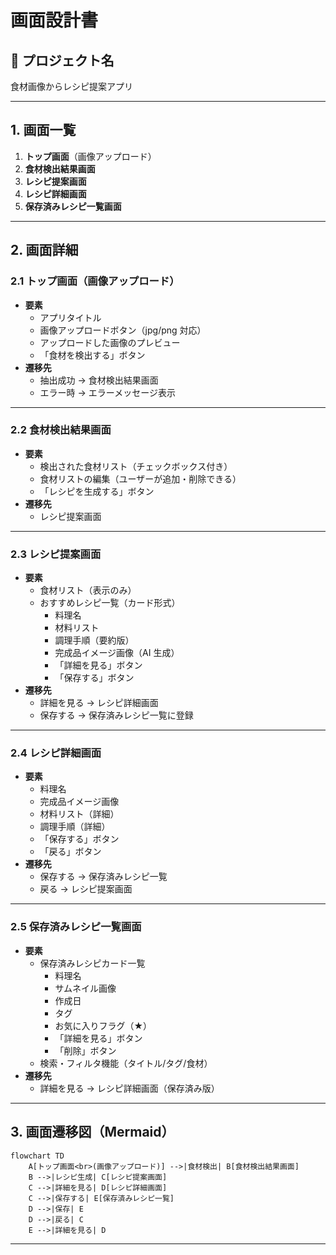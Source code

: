# 画面設計書

## 📘 プロジェクト名

食材画像からレシピ提案アプリ

---

## 1. 画面一覧

1. **トップ画面**（画像アップロード）
2. **食材検出結果画面**
3. **レシピ提案画面**
4. **レシピ詳細画面**
5. **保存済みレシピ一覧画面**

---

## 2. 画面詳細

### 2.1 トップ画面（画像アップロード）

- **要素**
  - アプリタイトル
  - 画像アップロードボタン（jpg/png 対応）
  - アップロードした画像のプレビュー
  - 「食材を検出する」ボタン
- **遷移先**
  - 抽出成功 → 食材検出結果画面
  - エラー時 → エラーメッセージ表示

---

### 2.2 食材検出結果画面

- **要素**
  - 検出された食材リスト（チェックボックス付き）
  - 食材リストの編集（ユーザーが追加・削除できる）
  - 「レシピを生成する」ボタン
- **遷移先**
  - レシピ提案画面

---

### 2.3 レシピ提案画面

- **要素**
  - 食材リスト（表示のみ）
  - おすすめレシピ一覧（カード形式）
    - 料理名
    - 材料リスト
    - 調理手順（要約版）
    - 完成品イメージ画像（AI 生成）
    - 「詳細を見る」ボタン
    - 「保存する」ボタン
- **遷移先**
  - 詳細を見る → レシピ詳細画面
  - 保存する → 保存済みレシピ一覧に登録

---

### 2.4 レシピ詳細画面

- **要素**
  - 料理名
  - 完成品イメージ画像
  - 材料リスト（詳細）
  - 調理手順（詳細）
  - 「保存する」ボタン
  - 「戻る」ボタン
- **遷移先**
  - 保存する → 保存済みレシピ一覧
  - 戻る → レシピ提案画面

---

### 2.5 保存済みレシピ一覧画面

- **要素**
  - 保存済みレシピカード一覧
    - 料理名
    - サムネイル画像
    - 作成日
    - タグ
    - お気に入りフラグ（★）
    - 「詳細を見る」ボタン
    - 「削除」ボタン
  - 検索・フィルタ機能（タイトル/タグ/食材）
- **遷移先**
  - 詳細を見る → レシピ詳細画面（保存済み版）

---

## 3. 画面遷移図（Mermaid）

```mermaid
flowchart TD
    A[トップ画面<br>(画像アップロード)] -->|食材検出| B[食材検出結果画面]
    B -->|レシピ生成| C[レシピ提案画面]
    C -->|詳細を見る| D[レシピ詳細画面]
    C -->|保存する| E[保存済みレシピ一覧]
    D -->|保存| E
    D -->|戻る| C
    E -->|詳細を見る| D

```

---
